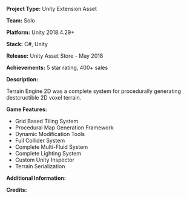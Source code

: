 **Project Type:** Unity Extension Asset

**Team:** Solo

**Platform:** Unity 2018.4.29+

**Stack:** C#, Unity

**Release:** Unity Asset Store - May 2018

**Achievements:** 5 star rating, 400+ sales

**Description:**

Terrain Engine 2D was a complete system for procedurally generating destcructible 2D voxel terrain. 

**Game Features:**
- Grid Based Tiling System
- Procedural Map Generation Framework
- Dynamic Modification Tools
- Full Collider System
- Complete Multi-Fluid System
- Complete Lighting System
- Custom Unity Inspector
- Terrain Serialization

**Additional Information:**

**Credits:**

